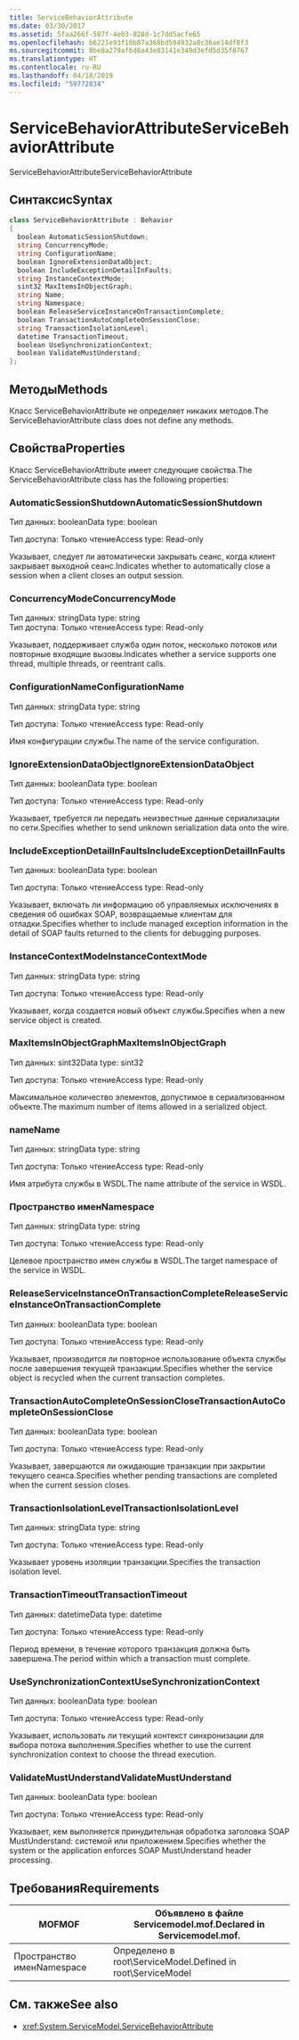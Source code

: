 ```yaml
---
title: ServiceBehaviorAttribute
ms.date: 03/30/2017
ms.assetid: 5faa266f-587f-4e03-828d-1c7dd5acfe65
ms.openlocfilehash: b6221e93f10b87a368bd594932a8c36ae14df8f3
ms.sourcegitcommit: 0be8a279af6d8a43e03141e349d3efd5d35f8767
ms.translationtype: HT
ms.contentlocale: ru-RU
ms.lasthandoff: 04/18/2019
ms.locfileid: "59772834"
---
```

# <a name="servicebehaviorattribute"></a><span data-ttu-id="6f31c-102">ServiceBehaviorAttribute</span><span class="sxs-lookup"><span data-stu-id="6f31c-102">ServiceBehaviorAttribute</span></span>
<span data-ttu-id="6f31c-103">ServiceBehaviorAttribute</span><span class="sxs-lookup"><span data-stu-id="6f31c-103">ServiceBehaviorAttribute</span></span>  
  
## <a name="syntax"></a><span data-ttu-id="6f31c-104">Синтаксис</span><span class="sxs-lookup"><span data-stu-id="6f31c-104">Syntax</span></span>  
  
```csharp
class ServiceBehaviorAttribute : Behavior  
{  
  boolean AutomaticSessionShutdown;  
  string ConcurrencyMode;  
  string ConfigurationName;  
  boolean IgnoreExtensionDataObject;  
  boolean IncludeExceptionDetailInFaults;  
  string InstanceContextMode;  
  sint32 MaxItemsInObjectGraph;  
  string Name;  
  string Namespace;  
  boolean ReleaseServiceInstanceOnTransactionComplete;  
  boolean TransactionAutoCompleteOnSessionClose;  
  string TransactionIsolationLevel;  
  datetime TransactionTimeout;  
  boolean UseSynchronizationContext;  
  boolean ValidateMustUnderstand;  
};  
```  
  
## <a name="methods"></a><span data-ttu-id="6f31c-105">Методы</span><span class="sxs-lookup"><span data-stu-id="6f31c-105">Methods</span></span>  
 <span data-ttu-id="6f31c-106">Класс ServiceBehaviorAttribute не определяет никаких методов.</span><span class="sxs-lookup"><span data-stu-id="6f31c-106">The ServiceBehaviorAttribute class does not define any methods.</span></span>  
  
## <a name="properties"></a><span data-ttu-id="6f31c-107">Свойства</span><span class="sxs-lookup"><span data-stu-id="6f31c-107">Properties</span></span>  
 <span data-ttu-id="6f31c-108">Класс ServiceBehaviorAttribute имеет следующие свойства.</span><span class="sxs-lookup"><span data-stu-id="6f31c-108">The ServiceBehaviorAttribute class has the following properties:</span></span>  
  
### <a name="automaticsessionshutdown"></a><span data-ttu-id="6f31c-109">AutomaticSessionShutdown</span><span class="sxs-lookup"><span data-stu-id="6f31c-109">AutomaticSessionShutdown</span></span>  
 <span data-ttu-id="6f31c-110">Тип данных: boolean</span><span class="sxs-lookup"><span data-stu-id="6f31c-110">Data type: boolean</span></span>  
  
 <span data-ttu-id="6f31c-111">Тип доступа: Только чтение</span><span class="sxs-lookup"><span data-stu-id="6f31c-111">Access type: Read-only</span></span>  
  
 <span data-ttu-id="6f31c-112">Указывает, следует ли автоматически закрывать сеанс, когда клиент закрывает выходной сеанс.</span><span class="sxs-lookup"><span data-stu-id="6f31c-112">Indicates whether to automatically close a session when a client closes an output session.</span></span>  
  
### <a name="concurrencymode"></a><span data-ttu-id="6f31c-113">ConcurrencyMode</span><span class="sxs-lookup"><span data-stu-id="6f31c-113">ConcurrencyMode</span></span>  
 <span data-ttu-id="6f31c-114">Тип данных: string</span><span class="sxs-lookup"><span data-stu-id="6f31c-114">Data type: string</span></span>  
<span data-ttu-id="6f31c-115">Тип доступа: Только чтение</span><span class="sxs-lookup"><span data-stu-id="6f31c-115">Access type: Read-only</span></span>  
  
 <span data-ttu-id="6f31c-116">Указывает, поддерживает служба один поток, несколько потоков или повторные входящие вызовы.</span><span class="sxs-lookup"><span data-stu-id="6f31c-116">Indicates whether a service supports one thread, multiple threads, or reentrant calls.</span></span>  
  
### <a name="configurationname"></a><span data-ttu-id="6f31c-117">ConfigurationName</span><span class="sxs-lookup"><span data-stu-id="6f31c-117">ConfigurationName</span></span>  
 <span data-ttu-id="6f31c-118">Тип данных: string</span><span class="sxs-lookup"><span data-stu-id="6f31c-118">Data type: string</span></span>  
  
 <span data-ttu-id="6f31c-119">Тип доступа: Только чтение</span><span class="sxs-lookup"><span data-stu-id="6f31c-119">Access type: Read-only</span></span>  
  
 <span data-ttu-id="6f31c-120">Имя конфигурации службы.</span><span class="sxs-lookup"><span data-stu-id="6f31c-120">The name of the service configuration.</span></span>  
  
### <a name="ignoreextensiondataobject"></a><span data-ttu-id="6f31c-121">IgnoreExtensionDataObject</span><span class="sxs-lookup"><span data-stu-id="6f31c-121">IgnoreExtensionDataObject</span></span>  
 <span data-ttu-id="6f31c-122">Тип данных: boolean</span><span class="sxs-lookup"><span data-stu-id="6f31c-122">Data type: boolean</span></span>  
  
 <span data-ttu-id="6f31c-123">Тип доступа: Только чтение</span><span class="sxs-lookup"><span data-stu-id="6f31c-123">Access type: Read-only</span></span>  
  
 <span data-ttu-id="6f31c-124">Указывает, требуется ли передать неизвестные данные сериализации по сети.</span><span class="sxs-lookup"><span data-stu-id="6f31c-124">Specifies whether to send unknown serialization data onto the wire.</span></span>  
  
### <a name="includeexceptiondetailinfaults"></a><span data-ttu-id="6f31c-125">IncludeExceptionDetailInFaults</span><span class="sxs-lookup"><span data-stu-id="6f31c-125">IncludeExceptionDetailInFaults</span></span>  
 <span data-ttu-id="6f31c-126">Тип данных: boolean</span><span class="sxs-lookup"><span data-stu-id="6f31c-126">Data type: boolean</span></span>  
  
 <span data-ttu-id="6f31c-127">Тип доступа: Только чтение</span><span class="sxs-lookup"><span data-stu-id="6f31c-127">Access type: Read-only</span></span>  
  
 <span data-ttu-id="6f31c-128">Указывает, включать ли информацию об управляемых исключениях в сведения об ошибках SOAP, возвращаемые клиентам для отладки.</span><span class="sxs-lookup"><span data-stu-id="6f31c-128">Specifies whether to include managed exception information in the detail of SOAP faults returned to the clients for debugging purposes.</span></span>  
  
### <a name="instancecontextmode"></a><span data-ttu-id="6f31c-129">InstanceContextMode</span><span class="sxs-lookup"><span data-stu-id="6f31c-129">InstanceContextMode</span></span>  
 <span data-ttu-id="6f31c-130">Тип данных: string</span><span class="sxs-lookup"><span data-stu-id="6f31c-130">Data type: string</span></span>  
  
 <span data-ttu-id="6f31c-131">Тип доступа: Только чтение</span><span class="sxs-lookup"><span data-stu-id="6f31c-131">Access type: Read-only</span></span>  
  
 <span data-ttu-id="6f31c-132">Указывает, когда создается новый объект службы.</span><span class="sxs-lookup"><span data-stu-id="6f31c-132">Specifies when a new service object is created.</span></span>  
  
### <a name="maxitemsinobjectgraph"></a><span data-ttu-id="6f31c-133">MaxItemsInObjectGraph</span><span class="sxs-lookup"><span data-stu-id="6f31c-133">MaxItemsInObjectGraph</span></span>  
 <span data-ttu-id="6f31c-134">Тип данных: sint32</span><span class="sxs-lookup"><span data-stu-id="6f31c-134">Data type: sint32</span></span>  
  
 <span data-ttu-id="6f31c-135">Тип доступа: Только чтение</span><span class="sxs-lookup"><span data-stu-id="6f31c-135">Access type: Read-only</span></span>  
  
 <span data-ttu-id="6f31c-136">Максимальное количество элементов, допустимое в сериализованном объекте.</span><span class="sxs-lookup"><span data-stu-id="6f31c-136">The maximum number of items allowed in a serialized object.</span></span>  
  
### <a name="name"></a><span data-ttu-id="6f31c-137">name</span><span class="sxs-lookup"><span data-stu-id="6f31c-137">Name</span></span>  
 <span data-ttu-id="6f31c-138">Тип данных: string</span><span class="sxs-lookup"><span data-stu-id="6f31c-138">Data type: string</span></span>  
  
 <span data-ttu-id="6f31c-139">Тип доступа: Только чтение</span><span class="sxs-lookup"><span data-stu-id="6f31c-139">Access type: Read-only</span></span>  
  
 <span data-ttu-id="6f31c-140">Имя атрибута службы в WSDL.</span><span class="sxs-lookup"><span data-stu-id="6f31c-140">The name attribute of the service in WSDL.</span></span>  
  
### <a name="namespace"></a><span data-ttu-id="6f31c-141">Пространство имен</span><span class="sxs-lookup"><span data-stu-id="6f31c-141">Namespace</span></span>  
 <span data-ttu-id="6f31c-142">Тип данных: string</span><span class="sxs-lookup"><span data-stu-id="6f31c-142">Data type: string</span></span>  
  
 <span data-ttu-id="6f31c-143">Тип доступа: Только чтение</span><span class="sxs-lookup"><span data-stu-id="6f31c-143">Access type: Read-only</span></span>  
  
 <span data-ttu-id="6f31c-144">Целевое пространство имен службы в WSDL.</span><span class="sxs-lookup"><span data-stu-id="6f31c-144">The target namespace of the service in WSDL.</span></span>  
  
### <a name="releaseserviceinstanceontransactioncomplete"></a><span data-ttu-id="6f31c-145">ReleaseServiceInstanceOnTransactionComplete</span><span class="sxs-lookup"><span data-stu-id="6f31c-145">ReleaseServiceInstanceOnTransactionComplete</span></span>  
 <span data-ttu-id="6f31c-146">Тип данных: boolean</span><span class="sxs-lookup"><span data-stu-id="6f31c-146">Data type: boolean</span></span>  
  
 <span data-ttu-id="6f31c-147">Тип доступа: Только чтение</span><span class="sxs-lookup"><span data-stu-id="6f31c-147">Access type: Read-only</span></span>  
  
 <span data-ttu-id="6f31c-148">Указывает, производится ли повторное использование объекта службы после завершения текущей транзакции.</span><span class="sxs-lookup"><span data-stu-id="6f31c-148">Specifies whether the service object is recycled when the current transaction completes.</span></span>  
  
### <a name="transactionautocompleteonsessionclose"></a><span data-ttu-id="6f31c-149">TransactionAutoCompleteOnSessionClose</span><span class="sxs-lookup"><span data-stu-id="6f31c-149">TransactionAutoCompleteOnSessionClose</span></span>  
 <span data-ttu-id="6f31c-150">Тип данных: boolean</span><span class="sxs-lookup"><span data-stu-id="6f31c-150">Data type: boolean</span></span>  
  
 <span data-ttu-id="6f31c-151">Тип доступа: Только чтение</span><span class="sxs-lookup"><span data-stu-id="6f31c-151">Access type: Read-only</span></span>  
  
 <span data-ttu-id="6f31c-152">Указывает, завершаются ли ожидающие транзакции при закрытии текущего сеанса.</span><span class="sxs-lookup"><span data-stu-id="6f31c-152">Specifies whether pending transactions are completed when the current session closes.</span></span>  
  
### <a name="transactionisolationlevel"></a><span data-ttu-id="6f31c-153">TransactionIsolationLevel</span><span class="sxs-lookup"><span data-stu-id="6f31c-153">TransactionIsolationLevel</span></span>  
 <span data-ttu-id="6f31c-154">Тип данных: string</span><span class="sxs-lookup"><span data-stu-id="6f31c-154">Data type: string</span></span>  
  
 <span data-ttu-id="6f31c-155">Тип доступа: Только чтение</span><span class="sxs-lookup"><span data-stu-id="6f31c-155">Access type: Read-only</span></span>  
  
 <span data-ttu-id="6f31c-156">Указывает уровень изоляции транзакции.</span><span class="sxs-lookup"><span data-stu-id="6f31c-156">Specifies the transaction isolation level.</span></span>  
  
### <a name="transactiontimeout"></a><span data-ttu-id="6f31c-157">TransactionTimeout</span><span class="sxs-lookup"><span data-stu-id="6f31c-157">TransactionTimeout</span></span>  
 <span data-ttu-id="6f31c-158">Тип данных: datetime</span><span class="sxs-lookup"><span data-stu-id="6f31c-158">Data type: datetime</span></span>  
  
 <span data-ttu-id="6f31c-159">Тип доступа: Только чтение</span><span class="sxs-lookup"><span data-stu-id="6f31c-159">Access type: Read-only</span></span>  
  
 <span data-ttu-id="6f31c-160">Период времени, в течение которого транзакция должна быть завершена.</span><span class="sxs-lookup"><span data-stu-id="6f31c-160">The period within which a transaction must complete.</span></span>  
  
### <a name="usesynchronizationcontext"></a><span data-ttu-id="6f31c-161">UseSynchronizationContext</span><span class="sxs-lookup"><span data-stu-id="6f31c-161">UseSynchronizationContext</span></span>  
 <span data-ttu-id="6f31c-162">Тип данных: boolean</span><span class="sxs-lookup"><span data-stu-id="6f31c-162">Data type: boolean</span></span>  
  
 <span data-ttu-id="6f31c-163">Тип доступа: Только чтение</span><span class="sxs-lookup"><span data-stu-id="6f31c-163">Access type: Read-only</span></span>  
  
 <span data-ttu-id="6f31c-164">Указывает, использовать ли текущий контекст синхронизации для выбора потока выполнения.</span><span class="sxs-lookup"><span data-stu-id="6f31c-164">Specifies whether to use the current synchronization context to choose the thread execution.</span></span>  
  
### <a name="validatemustunderstand"></a><span data-ttu-id="6f31c-165">ValidateMustUnderstand</span><span class="sxs-lookup"><span data-stu-id="6f31c-165">ValidateMustUnderstand</span></span>  
 <span data-ttu-id="6f31c-166">Тип данных: boolean</span><span class="sxs-lookup"><span data-stu-id="6f31c-166">Data type: boolean</span></span>  
  
 <span data-ttu-id="6f31c-167">Тип доступа: Только чтение</span><span class="sxs-lookup"><span data-stu-id="6f31c-167">Access type: Read-only</span></span>  
  
 <span data-ttu-id="6f31c-168">Указывает, кем выполняется принудительная обработка заголовка SOAP MustUnderstand: системой или приложением.</span><span class="sxs-lookup"><span data-stu-id="6f31c-168">Specifies whether the system or the application enforces SOAP MustUnderstand header processing.</span></span>  
  
## <a name="requirements"></a><span data-ttu-id="6f31c-169">Требования</span><span class="sxs-lookup"><span data-stu-id="6f31c-169">Requirements</span></span>  
  
|<span data-ttu-id="6f31c-170">MOF</span><span class="sxs-lookup"><span data-stu-id="6f31c-170">MOF</span></span>|<span data-ttu-id="6f31c-171">Объявлено в файле Servicemodel.mof.</span><span class="sxs-lookup"><span data-stu-id="6f31c-171">Declared in Servicemodel.mof.</span></span>|  
|---------|-----------------------------------|  
|<span data-ttu-id="6f31c-172">Пространство имен</span><span class="sxs-lookup"><span data-stu-id="6f31c-172">Namespace</span></span>|<span data-ttu-id="6f31c-173">Определено в root\ServiceModel.</span><span class="sxs-lookup"><span data-stu-id="6f31c-173">Defined in root\ServiceModel</span></span>|  
  
## <a name="see-also"></a><span data-ttu-id="6f31c-174">См. также</span><span class="sxs-lookup"><span data-stu-id="6f31c-174">See also</span></span>

- <xref:System.ServiceModel.ServiceBehaviorAttribute>
